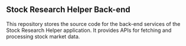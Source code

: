 ## Stock Research Helper Back-end

This repository stores the source code for the back-end services of the Stock Research Helper application. It provides APIs for fetching and processing stock market data.
